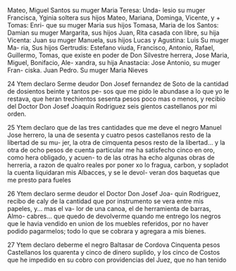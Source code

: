 Mateo, Miguel Santos su muger Maria Teresa: Unda-
lesio su muger Francisca, Yginia soltera sus hijos
Mateo, Mariana, Dominga, Vicente, y + Tomas: Enri-
que su muger Maria sus hijos Tomasa, Maria de los
Santos: Damian su muger Margarita, sus hijos Juan,
Rita casada con libre, su hija Vicenta: Juan su muger
Manuela, sus hijos Lucas y Agustina: Luis Su muger Ma-
ria, Sus hijos Gertrudis: Estefano viuda, Francisco,
Antonio, Rafael, Guillermo, Tomas, que existe en poder de
Don Silvestre herrera, Jose Maria, Miguel, Bonifacio, Ale-
xandra, su hija Anastacia: Jose Antonio, su muger Fran-
ciska. Juan Pedro. Su muger Maria Nieves

24 Ytem declaro Serme deudor Don Josef fernandez de
Soto de la cantidad de dosientos beinte y tantos pe-
sos que me pido le abundase a lo que yo le restava,
que heran trechientos sesenta pesos poco mas o menos,
y recibio del Doctor Don Josef Joaquin Rodriguez seis
gientos castellanos por mi orden.

25 Ytem declaro que de las tres cantidades que me deve
el negro Manuel Jose herrero, la una de sesenta y
cuatro pesos castellanos resto de la libertad de su mu-
jer, la otra de cimquenta pesos resto de la libertad...
y la otra de ocho pesos de cuenta particular me ha
satisfecho cinco en oro, como hera obligado, y acuen-
to de las otras ha echo algunas obras de herreria, a
razon de qualro reales por poner xo lo fragua, carbon,
y sopladot la cuenta liquidaran mis Albacces, y se le devol-
veran dos baquetas que me presto para fueles

26 Ytem declaro serme deudor el Doctor Don Josef Joa-
quin Rodriguez, recibo de caly de la cantidad que por
instrumento se vera entre mis papeles, y... mas el va-
lor de una canoa, el de herramienta de barras, Almo-
cabres... que quedo de devolverme quando me
entrego los negros que le havia vendido en union de los
muebles referidos, por no haver podido pagarmelos; todo
lo que se cobrara y agregara a mis bienes.

27 Ytem declaro deberme el negro Baltasar de Cordova
Cinquenta pesos Castellanos los quarenta y cinco de
dinero suplido, y los cinco de Costos que he impedido
en su cobro con providencias del Juez, que no han tenido